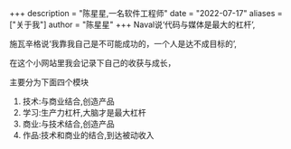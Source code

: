 +++
description = "陈星星,一名软件工程师"
date = "2022-07-17"
aliases = ["关于我"]
author = "陈星星"
+++
Naval说‘代码与媒体是最大的杠杆’,

施瓦辛格说‘我靠我自己是不可能成功的，一个人是达不成目标的’,

在这个小网站里我会记录下自己的收获与成长，

主要分为下面四个模块

1. 技术:与商业结合,创造产品
2. 学习:生产力杠杆,大脑才是最大杠杆
3. 商业:与技术结合,创造产品
4. 作品:技术和商业的结合,到达被动收入
